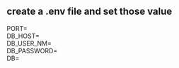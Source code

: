 ## create a .env file and set those value
PORT=<br>
DB_HOST=<br>
DB_USER_NM=<br>
DB_PASSWORD=<br>
DB=<br>
